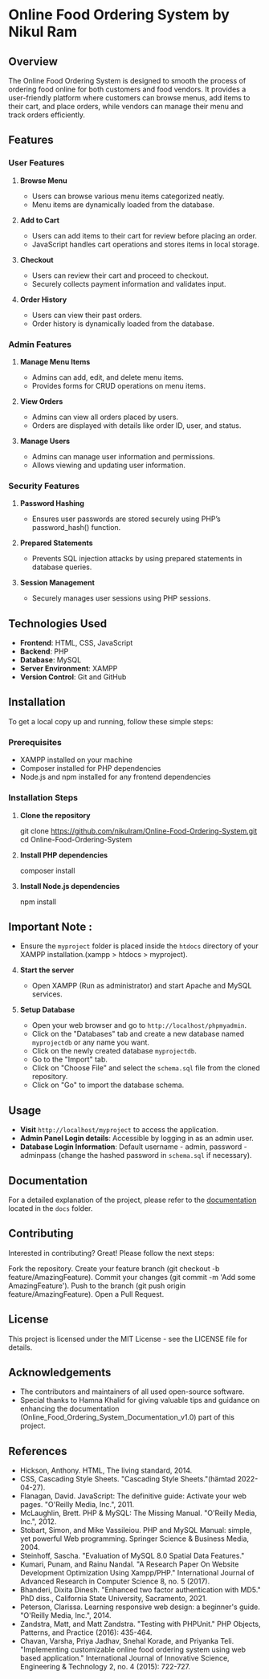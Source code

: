 # Online Food Ordering System by Nikul Ram

## Overview
The Online Food Ordering System is designed to smooth the process of ordering food online for both customers and food vendors. It provides a user-friendly platform where customers can browse menus, add items to their cart, and place orders, while vendors can manage their menu and track orders efficiently.

## Features
### User Features
1. **Browse Menu**
   - Users can browse various menu items categorized neatly.
   - Menu items are dynamically loaded from the database.

2. **Add to Cart**
   - Users can add items to their cart for review before placing an order.
   - JavaScript handles cart operations and stores items in local storage.

3. **Checkout**
   - Users can review their cart and proceed to checkout.
   - Securely collects payment information and validates input.

4. **Order History**
   - Users can view their past orders.
   - Order history is dynamically loaded from the database.

### Admin Features
1. **Manage Menu Items**
   - Admins can add, edit, and delete menu items.
   - Provides forms for CRUD operations on menu items.

2. **View Orders**
   - Admins can view all orders placed by users.
   - Orders are displayed with details like order ID, user, and status.

3. **Manage Users**
   - Admins can manage user information and permissions.
   - Allows viewing and updating user information.

### Security Features
1. **Password Hashing**
   - Ensures user passwords are stored securely using PHP’s password_hash() function.

2. **Prepared Statements**
   - Prevents SQL injection attacks by using prepared statements in database queries.

3. **Session Management**
   - Securely manages user sessions using PHP sessions.

## Technologies Used
- **Frontend**: HTML, CSS, JavaScript
- **Backend**: PHP
- **Database**: MySQL
- **Server Environment**: XAMPP
- **Version Control**: Git and GitHub

## Installation
To get a local copy up and running, follow these simple steps:

### Prerequisites
- XAMPP installed on your machine
- Composer installed for PHP dependencies
- Node.js and npm installed for any frontend dependencies

### Installation Steps
1. **Clone the repository**
    
    git clone https://github.com/nikulram/Online-Food-Ordering-System.git
    cd Online-Food-Ordering-System
    
2. **Install PHP dependencies**
    
    composer install

3. **Install Node.js dependencies**
    
    npm install

## Important Note : 
- Ensure the `myproject` folder is placed inside the `htdocs` directory of your XAMPP installation.(xampp > htdocs > myproject).

4. **Start the server**
    - Open XAMPP (Run as administrator) and start Apache and MySQL services.

5. **Setup Database**
    - Open your web browser and go to `http://localhost/phpmyadmin`.
    - Click on the "Databases" tab and create a new database named `myprojectdb` or any name you want.
    - Click on the newly created database `myprojectdb`.
    - Go to the "Import" tab.
    - Click on "Choose File" and select the `schema.sql` file from the cloned repository.
    - Click on "Go" to import the database schema.

## Usage
- **Visit** `http://localhost/myproject` to access the application.
- **Admin Panel Login details**: Accessible by logging in as an admin user.
- **Database Login Information**: Default username - admin, password - adminpass (change the hashed password in `schema.sql` if necessary).

## Documentation
For a detailed explanation of the project, please refer to the [documentation](docs/Online_Food_Ordering_System_Documentation_v1.0.pdf) located in the `docs` folder.

## Contributing
Interested in contributing? Great! Please follow the next steps:

Fork the repository. Create your feature branch (git checkout -b feature/AmazingFeature). Commit your changes (git commit -m 'Add some AmazingFeature'). Push to the branch (git push origin feature/AmazingFeature). Open a Pull Request.

## License
This project is licensed under the MIT License - see the LICENSE file for details.

## Acknowledgements
- The contributors and maintainers of all used open-source software. 
- Special thanks to Hamna Khalid for giving valuable tips and guidance on enhancing the documentation (Online_Food_Ordering_System_Documentation_v1.0) part of this project.

## References
- Hickson, Anthony. HTML, The living standard, 2014.
- CSS, Cascading Style Sheets. "Cascading Style Sheets."(hämtad 2022-04-27).
- Flanagan, David. JavaScript: The definitive guide: Activate your web pages. "O'Reilly Media, Inc.", 2011.
- McLaughlin, Brett. PHP & MySQL: The Missing Manual. "O'Reilly Media, Inc.", 2012.
- Stobart, Simon, and Mike Vassileiou. PHP and MySQL Manual: simple, yet powerful Web programming. Springer Science & Business Media, 2004.
- Steinhoff, Sascha. "Evaluation of MySQL 8.0 Spatial Data Features."
- Kumari, Punam, and Rainu Nandal. "A Research Paper On Website Development Optimization Using Xampp/PHP." International Journal of Advanced Research in Computer Science 8, no. 5 (2017).
- Bhanderi, Dixita Dinesh. "Enhanced two factor authentication with MD5." PhD diss., California State University, Sacramento, 2021.
- Peterson, Clarissa. Learning responsive web design: a beginner's guide. "O'Reilly Media, Inc.", 2014.
- Zandstra, Matt, and Matt Zandstra. "Testing with PHPUnit." PHP Objects, Patterns, and Practice (2016): 435-464.
- Chavan, Varsha, Priya Jadhav, Snehal Korade, and Priyanka Teli. "Implementing customizable online food ordering system using web based application." International Journal of Innovative Science, Engineering & Technology 2, no. 4 (2015): 722-727.
